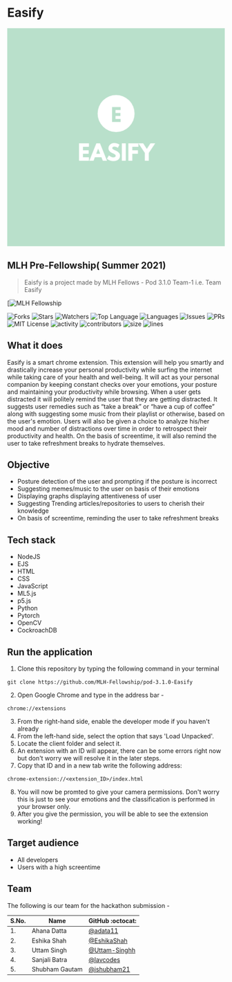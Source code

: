 # Easify

<div align="center">
  <img width="680" alt="easify" src="https://github.com/MLH-Fellowship/pod-3.1.0-Easify/blob/staging/client/assets/imgs/logo.png?raw=true">
</div>

## MLH Pre-Fellowship( Summer 2021)

> Eaisfy is a project made by MLH Fellows - Pod 3.1.0 Team-1 i.e. Team Easify

[![MLH Fellowship](https://challengepost-s3-challengepost.netdna-ssl.com/photos/production/challenge_photos/001/622/674/datas/full_width.png)

![Forks](https://img.shields.io/github/forks/MLH-Fellowship/pod-3.1.0-easify?style=social) ![Stars](https://img.shields.io/github/stars/MLH-Fellowship/pod-3.1.0-easify?style=social) ![Watchers](https://img.shields.io/github/watchers/MLH-Fellowship/pod-3.1.0-easify?style=social) ![Top Language](https://img.shields.io/github/languages/top/pod-3.1.0-easify/FellowStories) ![Languages](https://img.shields.io/github/languages/count/MLH-Fellowship/pod-3.1.0-easify) ![Issues](https://img.shields.io/github/issues/MLH-Fellowship/pod-3.1.0-easify) ![PRs](https://img.shields.io/github/issues-pr-raw/MLH-Fellowship/pod-3.1.0-easify) ![MIT License](https://img.shields.io/github/license/MLH-Fellowship/pod-3.1.0-easify) ![activity](https://img.shields.io/github/commit-activity/m/MLH-Fellowship/FellowStories) ![contributors](https://img.shields.io/github/contributors-anon/MLH-Fellowship/pod-3.1.0-easify) ![size](https://img.shields.io/github/languages/code-size/MLH-Fellowship/pod-3.1.0-easify) ![lines](https://img.shields.io/tokei/lines/github/MLH-Fellowship/pod-3.1.0-easify)

## What it does
Easify is a smart chrome extension. This extension will help you smartly and drastically increase your personal productivity while surfing the internet while taking care of your health and well-being. It will act as your personal companion by keeping constant checks over your emotions, your posture and maintaining your productivity while browsing. When a user gets distracted it will politely remind the user that they are getting distracted. It suggests user remedies such as “take a break” or “have a cup of coffee” along with suggesting some music from their playlist or otherwise, based on the user's emotion. Users will also be given a choice to analyze his/her mood and number of distractions over time in order to retrospect their productivity and health. On the basis of screentime, it will also remind the user to take refreshment breaks to hydrate themselves.

## Objective
- Posture detection of the user and prompting if the posture is incorrect
- Suggesting memes/music to the user on basis of their emotions
- Displaying graphs displaying attentiveness of user
- Suggesting Trending articles/repositories to users to cherish their knowledge
- On basis of screentime, reminding the user to take refreshment breaks


## Tech stack
- NodeJS
- EJS
- HTML
- CSS
- JavaScript
- ML5.js
- p5.js
- Python
- Pytorch
- OpenCV
- CockroachDB

## Run the application

1. Clone this repository by typing the following command in your terminal
```
git clone https://github.com/MLH-Fellowship/pod-3.1.0-Easify
```
2. Open Google Chrome and type in the address bar - 
```
chrome://extensions
```
3. From the right-hand side, enable the developer mode if you haven't already
4. From the left-hand side, select the option that says 'Load Unpacked'. 
5. Locate the client folder and select it.
6. An extension with an ID will appear, there can be some errors right now but don't worry we will resolve it in the later steps. 
7. Copy that ID and in a new tab write the following address:
```
chrome-extension://<extension_ID>/index.html
```
8. You will now be promted to give your camera permissions. Don't worry this is just to see your emotions and the classification is performed in your browser only. 
9. After you give the permission, you will be able to see the extension working!

## Target audience
- All developers
- Users with a high screentime

## Team

The following is our team for the hackathon submission - 

| S.No. | Name               | GitHub :octocat:                             |
| ----- | ------------------ | ---------------------------------------------------- |
| 1.    | Ahana Datta |  [@adata11](https://github.com/adata11)           |
| 2.    | Eshika Shah      | [@EshikaShah](https://github.com/EshikaShah) |
| 3.    | Uttam Singh  | [@Uttam-Singhh](https://github.com/Uttam-Singhh) |
| 4.    | Sanjali Batra  | [@lavcodes](https://github.com/lavcodes) |
| 5.    | Shubham Gautam  | [@ishubham21](https://github.com/ishubham21) |

